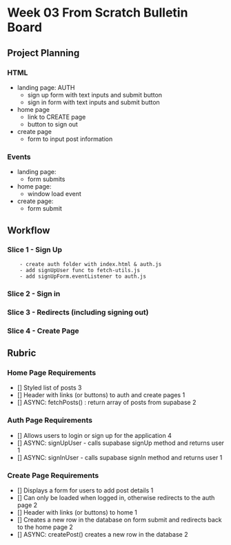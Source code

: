 # Week 03 From Scratch Bulletin Board

## Project Planning

### HTML

-   landing page: AUTH
    -   sign up form with text inputs and submit button
    -   sign in form with text inputs and submit button
-   home page
    -   link to CREATE page
    -   button to sign out
-   create page
    -   form to input post information

### Events

-   landing page:
    -   form submits
-   home page:
    -   window load event
-   create page:
    -   form submit

## Workflow

### Slice 1 - Sign Up

        - create auth folder with index.html & auth.js
        - add signUpUser func to fetch-utils.js
        - add signUpForm.eventListener to auth.js

### Slice 2 - Sign in

### Slice 3 - Redirects (including signing out)

### Slice 4 - Create Page

## Rubric

### Home Page Requirements

-   [] Styled list of posts 3
-   [] Header with links (or buttons) to auth and create pages 1
-   [] ASYNC: fetchPosts() : return array of posts from supabase 2

### Auth Page Requirements

-   [] Allows users to login or sign up for the application 4
-   [] ASYNC: signUpUser - calls supabase signUp method and returns user 1
-   [] ASYNC: signInUser - calls supabase signIn method and returns user 1

### Create Page Requirements

-   [] Displays a form for users to add post details 1
-   [] Can only be loaded when logged in, otherwise redirects to the auth page 2
-   [] Header with links (or buttons) to home 1
-   [] Creates a new row in the database on form submit and redirects back to the home page 2
-   [] ASYNC: createPost() creates a new row in the database 2
